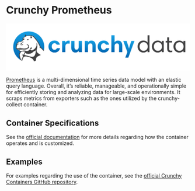 # Crunchy Prometheus

![](https://raw.githubusercontent.com/CrunchyData/crunchy-containers/master/images/crunchy_logo.png)

[Prometheus](https://prometheus.io/) is a multi-dimensional time series data model with an elastic query language. Overall, it’s reliable, manageable, and operationally simple for efficiently storing and analyzing data for large-scale environments. It scraps metrics from exporters such as the ones utilized by the crunchy-collect container.

## Container Specifications

See the [official documentation](https://crunchydata.github.io/crunchy-containers/container-specifications/crunchy-prometheus/) for more details regarding how the container operates and is customized.

## Examples

For examples regarding the use of the container, see the [official Crunchy Containers GitHub repository](https://github.com/CrunchyData/crunchy-containers/tree/master/examples/docker).
